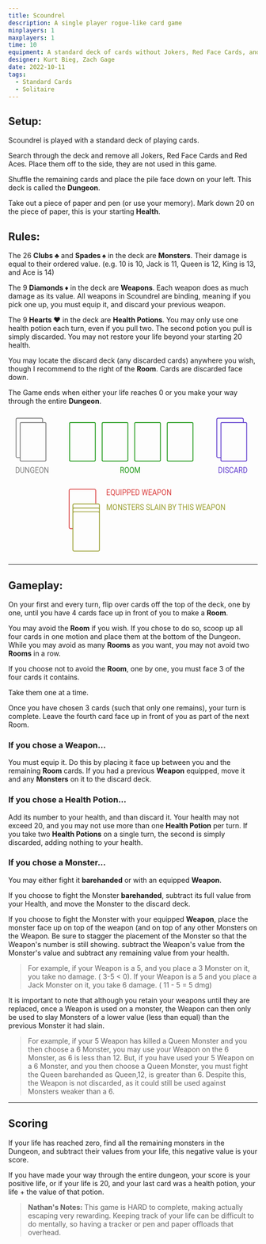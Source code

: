 ```yaml
---
title: Scoundrel
description: A single player rogue-like card game
minplayers: 1
maxplayers: 1
time: 10
equipment: A standard deck of cards without Jokers, Red Face Cards, and Red Aces.
designer: Kurt Bieg, Zach Gage
date: 2022-10-11
tags:
  - Standard Cards
  - Solitaire
---
```


## Setup:

Scoundrel is played with a standard deck of playing cards.

Search through the deck and remove all Jokers, Red Face Cards and Red Aces. Place them off to the side, they are not used in this game.

Shuffle the remaining cards and place the pile face down on your left. This deck is called the **Dungeon**.

Take out a piece of paper and pen (or use your memory). Mark down 20 on the piece of paper, this is your starting **Health**.

## Rules:

The 26 **Clubs ♣︎** and **Spades ♠︎** in the deck are **Monsters**. Their damage is equal to their ordered value. (e.g. 10 is 10, Jack is 11, Queen is 12, King is 13, and Ace is 14)

The 9 **Diamonds ♦︎** in the deck are **Weapons**. Each weapon does as much damage as its value. All weapons in Scoundrel are binding, meaning if you pick one up, you must equip it, and discard your previous weapon.

The 9 **Hearts ♥︎** in the deck are **Health Potions**. You may only use one health potion each turn, even if you pull two. The second potion you pull is simply discarded. You may not restore your life beyond your starting 20 health.

You may locate the discard deck (any discarded cards) anywhere you wish, though I recommend to the right of the **Room**. Cards are discarded face down.

The Game ends when either your life reaches 0 or you make your way through the entire **Dungeon**.

<svg version="1.1" id="Layer_1" xmlns="http://www.w3.org/2000/svg" x="0" y="0" viewBox="0 0 600 349" xml:space="preserve" style="max-width: 600px; margin: 0 auto; display: block;"><style>.st0{fill:#7f7f7f}.st1{fill:#db4242}.st2{fill:#9ba033}.st3{fill:#1e9917}.st4{font-family:"Roboto";}.st5{font-size:18.6274px}.st6{fill:#613ece}</style><path class="st0" d="M88.449 24.142H30.604c-1.65 0-3 1.35-3 3v81.376H21.67c-1.103 0-2-.897-2-2v-88.69c0-1.103.897-2 2-2h57.845c1.103 0 2 .897 2 2V24h2v-6.172c0-2.206-1.794-4-4-4H21.67c-2.206 0-4 1.794-4 4v88.689c0 2.206 1.794 4 4 4h5.934v5.313c0 1.65 1.35 3 3 3h57.845c1.65 0 3-1.35 3-3V27.142c0-1.65-1.35-3-3-3zm1 91.689c0 .542-.458 1-1 1H30.604c-.542 0-1-.458-1-1V27.142c0-.542.458-1 1-1h57.845c.542 0 1 .458 1 1v88.689z"/><path class="st1" d="M156 281.415h-6.556c-2.206 0-4-1.794-4-4v-88.689c0-2.206 1.794-4 4-4h57.845c2.206 0 4 1.794 4 4V220h-2v-31.274c0-1.103-.897-2-2-2h-57.845c-1.103 0-2 .897-2 2v88.689c0 1.103.897 2 2 2H156v2z"/><path class="st2" d="M216.241 219.902h-57.845c-2.206 0-4 1.794-4 4v107.63c0 2.206 1.794 4 4 4h57.845c2.206 0 4-1.794 4-4v-107.63c0-2.206-1.795-4-4-4zm-57.845 2h57.845c1.103 0 2 .897 2 2v6.526a3.959 3.959 0 00-2-.556h-57.845c-.732 0-1.409.212-2 .556v-6.526c0-1.102.897-2 2-2zm59.845 17.497a3.959 3.959 0 00-2-.556h-57.845c-.732 0-1.409.212-2 .556v-5.527c0-1.103.897-2 2-2h57.845c1.103 0 2 .897 2 2v5.527zm0 27.601v64.532c0 1.103-.897 2-2 2h-57.845c-1.103 0-2-.897-2-2v-88.689c0-1.103.897-2 2-2h57.845c1.103 0 2 .897 2 2V267z"/><path class="st3" d="M207.244 26.142c.542 0 1 .458 1 1v88.689c0 .542-.458 1-1 1H149.4c-.542 0-1-.458-1-1V27.142c0-.542.458-1 1-1h57.844m0-2H149.4c-1.65 0-3 1.35-3 3v88.689c0 1.65 1.35 3 3 3h57.845c1.65 0 3-1.35 3-3V27.142a3.01 3.01 0 00-3.001-3zM285.6 26.142c.542 0 1 .458 1 1v88.689c0 .542-.458 1-1 1h-57.845c-.542 0-1-.458-1-1V27.142c0-.542.458-1 1-1H285.6m0-2h-57.845c-1.65 0-3 1.35-3 3v88.689c0 1.65 1.35 3 3 3H285.6c1.65 0 3-1.35 3-3V27.142c0-1.65-1.35-3-3-3zM363.955 26.142c.542 0 1 .458 1 1v88.689c0 .542-.458 1-1 1H306.11c-.542 0-1-.458-1-1V27.142c0-.542.458-1 1-1h57.845m0-2H306.11c-1.65 0-3 1.35-3 3v88.689c0 1.65 1.35 3 3 3h57.845c1.65 0 3-1.35 3-3V27.142c0-1.65-1.35-3-3-3zM442.31 26.142c.542 0 1 .458 1 1v88.689c0 .542-.458 1-1 1h-57.845c-.542 0-1-.458-1-1V27.142c0-.542.458-1 1-1h57.845m0-2h-57.845c-1.65 0-3 1.35-3 3v88.689c0 1.65 1.35 3 3 3h57.845c1.65 0 3-1.35 3-3V27.142c0-1.65-1.35-3-3-3z"/><text transform="matrix(.9348 0 0 1 16.615 146.09)" class="st0 st4 st5">DUNGEON</text><path class="st6" d="M571.449 24.142h-57.845c-1.65 0-3 1.35-3 3v81.376h-5.934c-1.103 0-2-.897-2-2v-88.69c0-1.103.897-2 2-2h57.845c1.103 0 2 .897 2 2V24h2v-6.172c0-2.206-1.794-4-4-4H504.67c-2.206 0-4 1.794-4 4v88.689c0 2.206 1.794 4 4 4h5.934v5.313c0 1.65 1.35 3 3 3h57.845c1.65 0 3-1.35 3-3V27.142c0-1.65-1.35-3-3-3zm1 91.689c0 .542-.458 1-1 1h-57.845c-.542 0-1-.458-1-1V27.142c0-.542.458-1 1-1h57.845c.542 0 1 .458 1 1v88.689z"/><text transform="matrix(.9348 0 0 1 504.589 146.09)" class="st6 st4 st5">DISCARD</text><text transform="matrix(.9348 0 0 1 268.315 146.09)" class="st3 st4 st5">ROOM</text><text transform="matrix(.9348 0 0 1 235.524 200.567)" class="st1 st4 st5">EQUIPPED WEAPON</text><text transform="matrix(.9348 0 0 1 235.524 235.281)" class="st2 st4 st5">MONSTERS SLAIN BY THIS WEAPON</text></svg>

---

## Gameplay:

On your first and every turn, flip over cards off the top of the deck, one by one, until you have 4 cards face up in front of you to make a **Room**.

You may avoid the **Room** if you wish. If you chose to do so, scoop up all four cards in one motion and place them at the bottom of the Dungeon. While you may avoid as many **Rooms** as you want, you may not avoid two **Rooms** in a row.

If you choose not to avoid the **Room**, one by one, you must face 3 of the four cards it contains.

Take them one at a time.

Once you have chosen 3 cards (such that only one remains), your turn is complete. Leave the fourth card face up in front of you as part of the next Room.

### If you chose a Weapon...

You must equip it. Do this by placing it face up between you and the remaining **Room** cards. If you had a previous **Weapon** equipped, move it and any **Monsters** on it to the discard deck.

### If you chose a Health Potion...

Add its number to your health, and than discard it. Your health may not exceed 20, and you may not use more than one **Health Potion** per turn. If you take two **Health Potions** on a single turn, the second is simply discarded, adding nothing to your health.

### If you chose a Monster...

You may either fight it **barehanded** or with an equipped **Weapon**.

If you choose to fight the Monster **barehanded**, subtract its full value from your Health, and move the Monster to the discard deck.

If you choose to fight the Monster with your equipped **Weapon**, place the monster face up on top of the weapon (and on top of any other Monsters on the Weapon. Be sure to stagger the placement of the Monster so that the Weapon's number is still showing. subtract the Weapon's value from the Monster's value and subtract any remaining value from your health.

> For example, if your Weapon is a 5, and you place a 3 Monster on it, you take no damage. ( 3-5 < 0). If your Weapon is a 5 and you place a Jack Monster on it, you take 6 damage. ( 11 - 5 = 5 dmg)

It is important to note that although you retain your weapons until they are replaced, once a Weapon is used on a monster, the Weapon can then only be used to slay Monsters of a lower value (less than equal) than the previous Monster it had slain.

> For example, if your 5 Weapon has killed a Queen Monster and you then choose a 6 Monster, you may use your Weapon on the 6 Monster, as 6 is less than 12. But, if you have used your 5 Weapon on a 6 Monster, and you then choose a Queen Monster, you must fight the Queen barehanded as Queen,12, is greater than 6. Despite this, the Weapon is not discarded, as it could still be used against Monsters weaker than a 6.

---

## Scoring

If your life has reached zero, find all the remaining monsters in the Dungeon, and subtract their values from your life, this negative value is your score.

If you have made your way through the entire dungeon, your score is your positive life, or if your life is 20, and your last card was a health potion, your life + the value of that potion.

> **Nathan's Notes:** This game is HARD to complete, making actually escaping very rewarding. Keeping track of your life can be difficult to do mentally, so having a tracker or pen and paper offloads that overhead.

